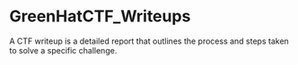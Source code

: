 # GreenHatCTF_Writeups
A CTF writeup is a detailed report that outlines the process and steps taken to solve a specific challenge.
